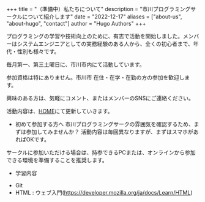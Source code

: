 +++
title = "（準備中）私たちについて"
description = "市川プログラミングサークルについて紹介します"
date = "2022-12-17"
aliases = ["about-us", "about-hugo", "contact"]
author = "Hugo Authors"
+++

プログラミングの学習や技術向上のために、有志で活動を開始しました。メンバーはシステムエンジニアとしての実務経験のある人から、全くの初心者まで、年代・性別も様々です。

毎月第一、第三土曜日に、市川市内にて活動しています。

参加資格は特にありません。市川市 在住・在学・在勤の方の参加を歓迎します。

興味のある方は、気軽にコメント、またはメンバーのSNSにご連絡ください。

活動内容は、[HOME](https://ichikawa-programming-circle.github.io/website/)にて更新していきます。

- 初めて参加する方へ
市川プログラミングサークの雰囲気を確認するため、まずは参加してみませんか？
活動内容は毎回異なりますが、まずはスマホがあればOKです。

サークルに参加いただける場合は、持参できるPCまたは、オンラインから参加できる環境を準備することを推奨します。

- 学習内容
* Git
* HTML : ウェブ入門(https://developer.mozilla.org/ja/docs/Learn/HTML)
 

